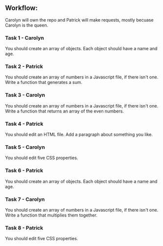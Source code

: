 ## Workflow:

Carolyn will own the repo and Patrick will make requests, mostly becuase Carolyn is the queen.

### Task 1 - Carolyn

You should create an array of objects. Each object should have a name and age.

### Task 2 - Patrick

You should create an array of numbers in a Javascript file, if there isn't one. Write a function that generates a sum.

### Task 3 - Carolyn

You should create an array of numbers in a Javascript file, if there isn't one. Write a function that returns an array of the even numbers.

### Task 4 - Patrick

You should edit an HTML file. Add a paragraph about something you like.

### Task 5 - Carolyn

You should edit five CSS properties.

### Task 6 - Patrick

You should create an array of objects. Each object should have a name and age.

### Task 7 - Carolyn

You should create an array of numbers in a Javascript file, if there isn't one. Write a function that multiplies them together.

### Task 8 - Patrick

You should edit five CSS properties.

